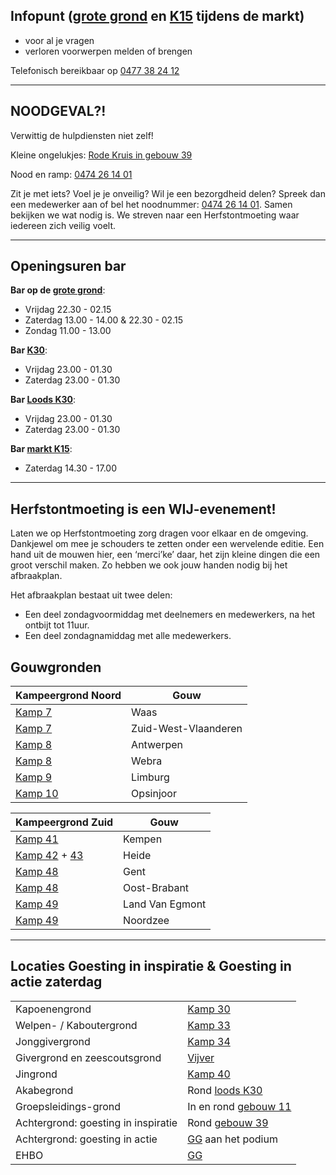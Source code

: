 ## Infopunt ([grote grond](/kaart?id=GG) en [K15](/kaart?id=K15) tijdens de markt)
* voor al je vragen
* verloren voorwerpen melden of brengen

Telefonisch bereikbaar op [0477 38 24 12](tel:0477382412)

---

## NOODGEVAL?!
Verwittig de hulpdiensten niet zelf!

Kleine ongelukjes: [Rode Kruis in gebouw 39](/kaart?id=G39)

Nood en ramp: [0474 26 14 01](tel:0474261401)

Zit je met iets? Voel je je onveilig? Wil je een bezorgdheid delen? Spreek dan een medewerker aan of bel het noodnummer: [0474 26 14 01](tel:0474261401). Samen bekijken we wat nodig is. We streven naar een Herfstontmoeting waar iedereen zich veilig voelt.

---

## Openingsuren bar

**Bar op de [grote grond](/kaart?id=GG)**:

* Vrijdag 22.30 - 02.15
* Zaterdag 13.00 - 14.00 & 22.30 - 02.15
* Zondag 11.00 - 13.00

**Bar [K30](/kaart?id=K30)**:

* Vrijdag 23.00 - 01.30
* Zaterdag 23.00 - 01.30

**Bar [Loods K30](/kaart?id=G30)**:

* Vrijdag 23.00 - 01.30
* Zaterdag 23.00 - 01.30

**Bar [markt K15](/kaart?id=K15)**:

* Zaterdag 14.30 - 17.00

---

## Herfstontmoeting is een WIJ-evenement!
Laten we op Herfstontmoeting zorg dragen voor elkaar en de omgeving. Dankjewel om mee je schouders te zetten onder een wervelende editie. Een hand uit de mouwen hier, een ‘merci’ke’ daar, het zijn kleine dingen die een groot verschil maken. Zo hebben we ook jouw handen nodig bij het afbraakplan.

Het afbraakplan bestaat uit twee delen: 
* Een deel zondagvoormiddag met deelnemers en medewerkers, na het ontbijt tot 11uur.
* Een deel zondagnamiddag met alle medewerkers.

## Gouwgronden
|Kampeergrond Noord      |Gouw                |
|------------------------|--------------------|
|[Kamp 7](/kaart?id=K7)  |Waas                |
|[Kamp 7](/kaart?id=K7)  |Zuid-West-Vlaanderen|
|[Kamp 8](/kaart?id=K8)  |Antwerpen           |
|[Kamp 8](/kaart?id=K8)  |Webra               |
|[Kamp 9](/kaart?id=K9)  |Limburg             |
|[Kamp 10](/kaart?id=K10)|Opsinjoor           |

|Kampeergrond Zuid       |Gouw           |
|------------------------|---------------|
|[Kamp 41](/kaart?id=K41)|Kempen         |
|[Kamp 42](/kaart?id=K42) + [43](/kaart?id=K43)|Heide|
|[Kamp 48](/kaart?id=K48)|Gent           |
|[Kamp 48](/kaart?id=K48)|Oost-Brabant   |
|[Kamp 49](/kaart?id=K49)|Land Van Egmont|
|[Kamp 49](/kaart?id=K49)|Noordzee       |

---

## Locaties Goesting in inspiratie & Goesting in actie zaterdag
|                           |                                             |
|---------------------------|---------------------------------------------|
|Kapoenengrond              |[Kamp 30](/kaart?id=K30)                     |
|Welpen- / Kaboutergrond    |[Kamp 33](/kaart?id=K33)                     |
|Jonggivergrond             |[Kamp 34](/kaart?id=K34)                     |
|Givergrond en zeescoutsgrond|[Vijver](/kaart?id=vijver)                  |
|Jingrond                   |[Kamp 40](/kaart?id=K40)                     |
|Akabegrond                 |Rond [loods K30](/kaart?id=G30)              |
|Groepsleidings-grond       |In en rond [gebouw 11](/kaart?id=G11)        |
|Achtergrond: goesting in inspiratie|Rond [gebouw 39](/kaart?id=G39)      |
|Achtergrond: goesting in actie|[GG](/kaart?id=GG) aan het podium         |
|EHBO                       |[GG](/kaart?id=GG)                           |
